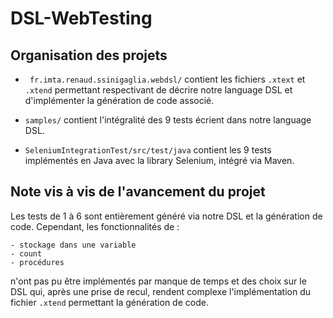# DSL-WebTesting

## Organisation des projets

- ``` fr.imta.renaud.ssinigaglia.webdsl/``` contient les fichiers ``.xtext`` et
``.xtend`` permettant respectivant de décrire notre language DSL et d'implémenter la génération
de code associé.

- ```samples/``` contient l'intégralité des 9 tests écrient dans notre language DSL.

- ```SeleniumIntegrationTest/src/test/java``` contient les 9 tests implémentés en Java
avec la library Selenium, intégré via Maven.

## Note vis à vis de l'avancement du projet

Les tests de 1 à 6 sont entièrement généré via notre DSL et la génération de code.
Cependant, les fonctionnalités de :
```
- stockage dans une variable
- count
- procédures
```

n'ont pas pu être implémentés par manque de temps et des choix sur le DSL qui, après une prise de recul,
rendent complexe l'implémentation du fichier ``.xtend`` permettant la génération de code.